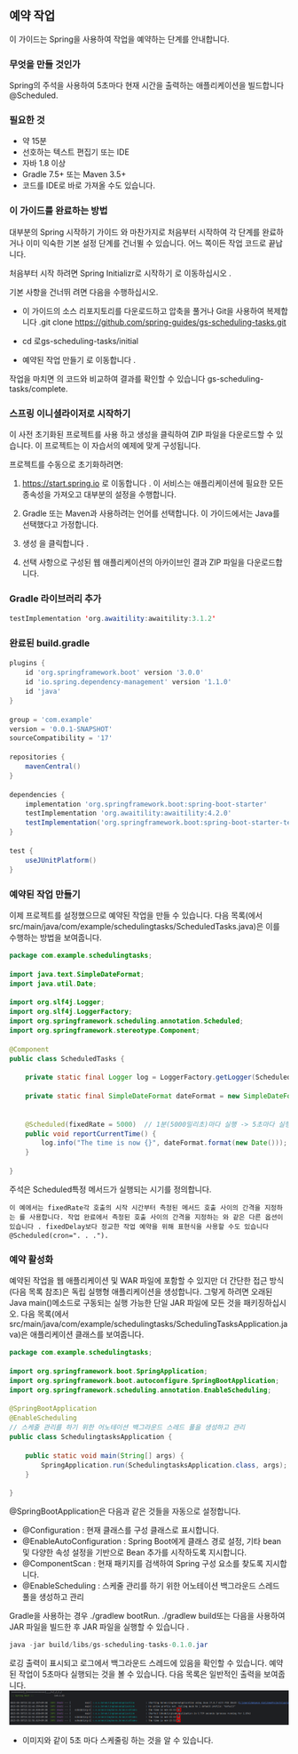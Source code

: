 ## 예약 작업
이 가이드는 Spring을 사용하여 작업을 예약하는 단계를 안내합니다.

### 무엇을 만들 것인가
Spring의 주석을 사용하여 5초마다 현재 시간을 출력하는 애플리케이션을 빌드합니다 @Scheduled.

### 필요한 것
* 약 15분
* 선호하는 텍스트 편집기 또는 IDE
* 자바 1.8 이상
* Gradle 7.5+ 또는 Maven 3.5+
* 코드를 IDE로 바로 가져올 수도 있습니다.

### 이 가이드를 완료하는 방법
대부분의 Spring 시작하기 가이드 와 마찬가지로 처음부터 시작하여 각 단계를 완료하거나 이미 익숙한 기본 설정 단계를 건너뛸 수 있습니다. 어느 쪽이든 작업 코드로 끝납니다.

처음부터 시작 하려면 Spring Initializr로 시작하기 로 이동하십시오 .

기본 사항을 건너뛰 려면 다음을 수행하십시오.

* 이 가이드의 소스 리포지토리를 다운로드하고 압축을 풀거나 Git을 사용하여 복제합니다 .git clone https://github.com/spring-guides/gs-scheduling-tasks.git

* cd 로gs-scheduling-tasks/initial

* 예약된 작업 만들기 로 이동합니다 .

작업을 마치면 의 코드와 비교하여 결과를 확인할 수 있습니다 gs-scheduling-tasks/complete.

### 스프링 이니셜라이저로 시작하기
이 사전 초기화된 프로젝트를 사용 하고 생성을 클릭하여 ZIP 파일을 다운로드할 수 있습니다. 이 프로젝트는 이 자습서의 예제에 맞게 구성됩니다.

프로젝트를 수동으로 초기화하려면:

1. https://start.spring.io 로 이동합니다 . 이 서비스는 애플리케이션에 필요한 모든 종속성을 가져오고 대부분의 설정을 수행합니다.

2. Gradle 또는 Maven과 사용하려는 언어를 선택합니다. 이 가이드에서는 Java를 선택했다고 가정합니다.

3. 생성 을 클릭합니다 .

4. 선택 사항으로 구성된 웹 애플리케이션의 아카이브인 결과 ZIP 파일을 다운로드합니다.

### Gradle 라이브러리 추가

```java
testImplementation 'org.awaitility:awaitility:3.1.2'
```

### 완료된 build.gradle

```gradle
plugins {
	id 'org.springframework.boot' version '3.0.0'
	id 'io.spring.dependency-management' version '1.1.0'
	id 'java'
}

group = 'com.example'
version = '0.0.1-SNAPSHOT'
sourceCompatibility = '17'

repositories {
	mavenCentral()
}

dependencies {
	implementation 'org.springframework.boot:spring-boot-starter'
	testImplementation 'org.awaitility:awaitility:4.2.0'
	testImplementation('org.springframework.boot:spring-boot-starter-test')
}

test {
	useJUnitPlatform()
}
```

### 예약된 작업 만들기
이제 프로젝트를 설정했으므로 예약된 작업을 만들 수 있습니다. 다음 목록(에서 src/main/java/com/example/schedulingtasks/ScheduledTasks.java)은 이를 수행하는 방법을 보여줍니다.

```java
package com.example.schedulingtasks;

import java.text.SimpleDateFormat;
import java.util.Date;

import org.slf4j.Logger;
import org.slf4j.LoggerFactory;
import org.springframework.scheduling.annotation.Scheduled;
import org.springframework.stereotype.Component;

@Component
public class ScheduledTasks {

    private static final Logger log = LoggerFactory.getLogger(ScheduledTasks.class);

    private static final SimpleDateFormat dateFormat = new SimpleDateFormat("HH:mm:ss");


    @Scheduled(fixedRate = 5000)  // 1분(5000밀리초)마다 실행 -> 5초마다 실행
    public void reportCurrentTime() {
        log.info("The time is now {}", dateFormat.format(new Date()));  // 터미널 로고에 띄우는 멘트
    }

}

```

주석은 Scheduled특정 메서드가 실행되는 시기를 정의합니다.

```
이 예에서는 fixedRate각 호출의 시작 시간부터 측정된 메서드 호출 사이의 간격을 지정하는 를 사용합니다. 작업 완료에서 측정된 호출 사이의 간격을 지정하는 와 같은 다른 옵션이 있습니다 . fixedDelay보다 정교한 작업 예약을 위해 표현식을 사용할 수도 있습니다 @Scheduled(cron=". . .").
```

### 예약 활성화
예약된 작업을 웹 애플리케이션 및 WAR 파일에 포함할 수 있지만 더 간단한 접근 방식(다음 목록 참조)은 독립 실행형 애플리케이션을 생성합니다. 그렇게 하려면 오래된 Java main()메소드로 구동되는 실행 가능한 단일 JAR 파일에 모든 것을 패키징하십시오. 다음 목록(에서 src/main/java/com/example/schedulingtasks/SchedulingTasksApplication.java)은 애플리케이션 클래스를 보여줍니다.

```java
package com.example.schedulingtasks;

import org.springframework.boot.SpringApplication;
import org.springframework.boot.autoconfigure.SpringBootApplication;
import org.springframework.scheduling.annotation.EnableScheduling;

@SpringBootApplication
@EnableScheduling
// 스케줄 관리를 하기 위한 어노테이션 백그라운드 스레드 풀을 생성하고 관리
public class SchedulingtasksApplication {

	public static void main(String[] args) {
		SpringApplication.run(SchedulingtasksApplication.class, args);
	}

}
```

@SpringBootApplication은 다음과 같은 것들을 자동으로 설정합니다.
- @Configuration : 현재 클래스를 구성 클래스로 표시합니다.
- @EnableAutoConfiguration : Spring Boot에게 클래스 경로 설정, 기타 bean 및 다양한 속성 설정을 기반으로 Bean 추가를 시작하도록 지시합니다.
- @ComponentScan : 현재 패키지를 검색하여 Spring 구성 요소를 찾도록 지시합니다. 
- @EnableScheduling : 스케줄 관리를 하기 위한 어노테이션 백그라운드 스레드 풀을 생성하고 관리

Gradle을 사용하는 경우 ./gradlew bootRun. ./gradlew build또는 다음을 사용하여 JAR 파일을 빌드한 후 JAR 파일을 실행할 수 있습니다 .
```java
java -jar build/libs/gs-scheduling-tasks-0.1.0.jar
```

로깅 출력이 표시되고 로그에서 백그라운드 스레드에 있음을 확인할 수 있습니다. 예약된 작업이 5초마다 실행되는 것을 볼 수 있습니다. 다음 목록은 일반적인 출력을 보여줍니다.
![img.png](img.png)

- 이미지와 같이 5초 마다 스케줄링 하는 것을 알 수 있습니다.
